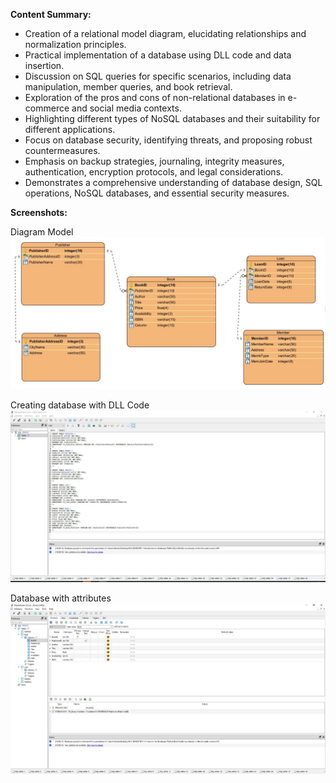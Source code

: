 **Content Summary:**
- Creation of a relational model diagram, elucidating relationships and normalization principles.
- Practical implementation of a database using DLL code and data insertion.
- Discussion on SQL queries for specific scenarios, including data manipulation, member queries, and book retrieval.
- Exploration of the pros and cons of non-relational databases in e-commerce and social media contexts.
- Highlighting different types of NoSQL databases and their suitability for different applications.
- Focus on database security, identifying threats, and proposing robust countermeasures.
- Emphasis on backup strategies, journaling, integrity measures, authentication, encryption protocols, and legal considerations.
- Demonstrates a comprehensive understanding of database design, SQL operations, NoSQL databases, and essential security measures.

**Screenshots:**

Diagram Model
![Screenshot 1](https://github.com/albertoasensiom/LibraryDatabase/blob/main/Screenshots/1.jpg)

Creating database with DLL Code
![Screenshot 3](https://github.com/albertoasensiom/LibraryDatabase/blob/main/Screenshots/3.jpg)

Database with attributes
![Screenshot 2](https://github.com/albertoasensiom/LibraryDatabase/blob/main/Screenshots/2.jpg)
